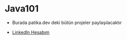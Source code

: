 # Java101
* Burada patika.dev deki bütün projeler paylaşılacaktır

* [Linkedln Hesabım](https://www.linkedin.com/in/yusuf-%C3%A7elik-b41723261/)
